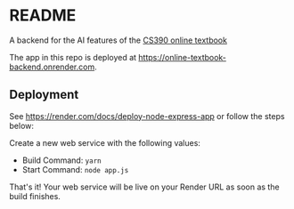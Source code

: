 # README

A backend for the AI features of the [CS390 online textbook](https://github.com/MuriloCalegari/NewAPTWebsite)

The app in this repo is deployed at https://online-textbook-backend.onrender.com.

## Deployment

See https://render.com/docs/deploy-node-express-app or follow the steps below:

Create a new web service with the following values:
  * Build Command: `yarn`
  * Start Command: `node app.js`

That's it! Your web service will be live on your Render URL as soon as the build finishes.
